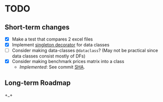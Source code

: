 # TODO

## Short-term changes

- [x] Make a test that compares 2 excel files
- [x] Implement [singleton decorator](https://stackoverflow.com/questions/42237752/single-instance-of-class-in-python) for data classes
- [ ] Consider making data-classes `@dataclass`? (May not be practical since data classes consist mostly of DFs)
- [x] Consider making benchmark prices matrix into a class
  - *Implemented*: See commit [SHA](86a7e96004e74d9803681ac0235d55143f4dd927).

## Long-term Roadmap

+_+